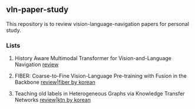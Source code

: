## vln-paper-study

This repository is to review vision-language-navigation papers for personal study.

### Lists

1. History Aware Multimodal Transformer for Vision-and-Language Navigation [review](https://github.com/blossominkyung/vln-paper-study/issues/2)
  

2. FIBER: Coarse-to-Fine Vision-Language Pre-training with Fusion in the Backbone [review](https://github.com/blossominkyung/vln-paper-study/issues/3)|[fiber by korean](https://www.blossominkyung.com/deeplearning/fiber)

3. Teaching old labels in Heterogeneous Graphs via Knowledge Transfer Networks [review](https://github.com/blossominkyung/vln-paper-study/issues/4)|[ktn by korean](https://www.blossominkyung.com/deeplearning/ktn)
